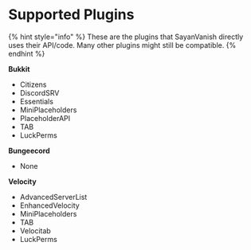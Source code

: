 # Supported Plugins

{% hint style="info" %}
These are the plugins that SayanVanish directly uses their API/code. Many other plugins might still be compatible.
{% endhint %}

**Bukkit**

* Citizens
* DiscordSRV
* Essentials
* MiniPlaceholders
* PlaceholderAPI
* TAB
* LuckPerms

**Bungeecord**

* None

**Velocity**

* AdvancedServerList
* EnhancedVelocity
* MiniPlaceholders
* TAB
* Velocitab
* LuckPerms
